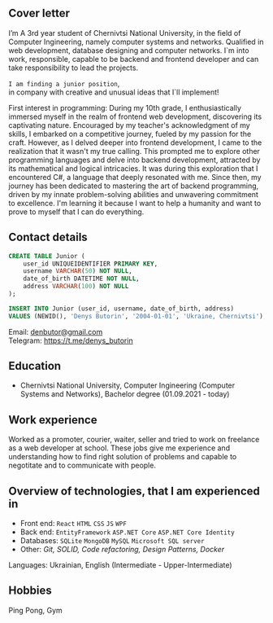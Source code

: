 ## Cover letter

I’m A 3rd year student of Chernivtsi National University, in the field of Computer Ingineering, namely computer systems and networks. Qualified in web development, database designing and computer networks. 
I`m into work, responsible, capable to be backend and frontend developer and can take responsibility to lead the projects.
  
``I am finding a junior position``,  
in company with creative and unusual ideas that I`ll implement!

First interest in programming:
During my 10th grade, I enthusiastically immersed myself in the realm of frontend web development, discovering its captivating nature. Encouraged by my teacher's acknowledgment of my skills, I embarked on a competitive journey, fueled by my passion for the craft. However, as I delved deeper into frontend development, I came to the realization that it wasn't my true calling. This prompted me to explore other programming languages and delve into backend development, attracted by its mathematical and logical intricacies. It was during this exploration that I encountered C#, a language that deeply resonated with me. Since then, my journey has been dedicated to mastering the art of backend programming, driven by my innate problem-solving abilities and unwavering commitment to excellence.
I'm learning it because I want to help a humanity and want to prove to myself that I can do everything.  

## Contact details  
```SQL
CREATE TABLE Junior (
    user_id UNIQUEIDENTIFIER PRIMARY KEY,
    username VARCHAR(50) NOT NULL,
    date_of_birth DATETIME NOT NULL,
    address VARCHAR(100) NOT NULL
);

INSERT INTO Junior (user_id, username, date_of_birth, address)
VALUES (NEWID(), 'Denys Butorin', '2004-01-01', 'Ukraine, Chernivtsi');
```    
Email: denbutor@gmail.com  
Telegram: https://t.me/denys_butorin
## Education  

- Chernivtsi National University, Computer Ingineering (Computer Systems and Networks), Bachelor degree (01.09.2021 - today)
   
## Work experience  
Worked as a promoter, courier, waiter, seller and tried to work on freelance as a web developer at school. These jobs give me experience and understanding how to find right solution of problems and capable to negotitate and to communicate with people.  


## Overview of technologies, that I am experienced in

- Front end: ``React`` ``HTML`` ``CSS`` ``JS`` ``WPF``  
- Back end: ``EntityFramework`` ``ASP.NET Core`` ``ASP.NET Core Identity``  
- Databases: ``SQLite`` ``MongoDB`` ``MySQL`` ``Microsoft SQL server``
- Other: *Git, SOLID, Code refactoring, Design Patterns, Docker*

Languages: Ukrainian, English (Intermediate - Upper-Intermediate)  

## Hobbies  

Ping Pong, Gym
